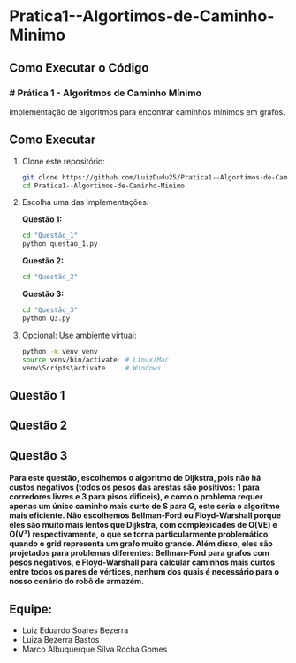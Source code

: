 # Pratica1--Algortimos-de-Caminho-Minimo

## Como Executar o Código
### # Prática 1 - Algoritmos de Caminho Mínimo

Implementação de algoritmos para encontrar caminhos mínimos em grafos.

## Como Executar

1. Clone este repositório:

    ```bash
    git clone https://github.com/LuizDudu25/Pratica1--Algortimos-de-Caminho-Minimo.git
    cd Pratica1--Algortimos-de-Caminho-Minimo
    ```

2. Escolha uma das implementações:

    **Questão 1:**
    ```bash
    cd "Questão_1"
    python questao_1.py
    ```

    **Questão 2:**
    ```bash
    cd "Questão_2"
    
    ```

    **Questão 3:**
    ```bash
    cd "Questão_3"
    python Q3.py
    ```

3. Opcional: Use ambiente virtual:

    ```bash
    python -m venv venv
    source venv/bin/activate  # Linux/Mac
    venv\Scripts\activate     # Windows
    ```


## Questão 1
## Questão 2
## Questão 3
#### Para este questão, escolhemos o algoritmo de Dijkstra, pois não há custos negativos (todos os pesos das arestas são positivos: 1 para corredores livres e 3 para pisos difíceis), e como o problema requer apenas um único caminho mais curto de S para G, este seria o algoritmo mais eficiente. Não escolhemos Bellman-Ford ou Floyd-Warshall porque eles são muito mais lentos que Dijkstra, com complexidades de O(VE) e O(V³) respectivamente, o que se torna particularmente problemático quando o grid representa um grafo muito grande. Além disso, eles são projetados para problemas diferentes: Bellman-Ford para grafos com pesos negativos, e Floyd-Warshall para calcular caminhos mais curtos entre todos os pares de vértices, nenhum dos quais é necessário para o nosso cenário do robô de armazém.

## Equipe:
- Luiz Eduardo Soares Bezerra
- Luiza Bezerra Bastos
- Marco Albuquerque Silva Rocha Gomes
